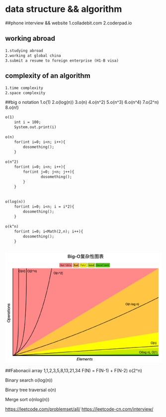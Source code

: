 # data structure && algorithm

##phone interview && website
    1.colladebit.com
    2.coderpad.io 


## working abroad
    1.studying abroad
    2.working at global china
    3.submit a resume to foreign enterprise (H1-B visa)


## complexity of an algorithm
    1.time complexity
    2.space complexity
    
##big o notation
    1.o(1)
    2.o(log(n))
    3.o(n)
    4.o(n^2)
    5.o(n^3)
    6.o(n^4)
    7.o(2^n)
    8.o(n!)


````
o(1)
    int i = 100;
    System.out.print(i) 

o(n)
    for(int i=0; i<n; i++){
        dosomething();
    }
    
o(n^2)
    for(int i=0; i<n; i++){
        for(int j=0; j<n; j++){
                dosomething();
        }
    }


o(log(n))
    for(int i=0; i<n; i = i*2){
        dosomething();
    }
    
o(k^n)
    for(int i=0; i<Math(2,n); i++){
        dosomething();
    }
   
````
 ![container](doc/image/time_complexity.jpg)
 
 
 
 
 
 
 ##Fabonacii array 1,1,2,3,5,8,13,21,34
 F(N) = F(N-1) + F(N-2)
 o(2^n)
 
 Binary search o(log(n))
 
 Binary tree traversal o(n)
 
 Merge sort o(nlog(n))
 
 
 https://leetcode.com/problemset/all/
 https://leetcode-cn.com/interview/
 
 
 
 
 
 
 
 
 
 
 
 